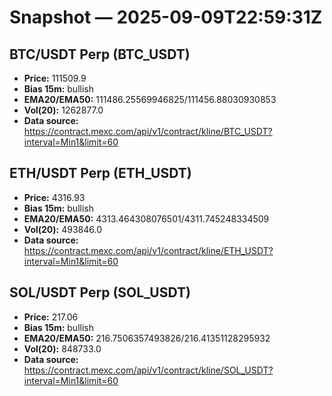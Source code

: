 # Snapshot — 2025-09-09T22:59:31Z

## BTC/USDT Perp (BTC_USDT)
- **Price:** 111509.9
- **Bias 15m:** bullish
- **EMA20/EMA50:** 111486.25569946825/111456.88030930853
- **Vol(20):** 1262877.0
- **Data source:** https://contract.mexc.com/api/v1/contract/kline/BTC_USDT?interval=Min1&limit=60

## ETH/USDT Perp (ETH_USDT)
- **Price:** 4316.93
- **Bias 15m:** bullish
- **EMA20/EMA50:** 4313.464308076501/4311.745248334509
- **Vol(20):** 493846.0
- **Data source:** https://contract.mexc.com/api/v1/contract/kline/ETH_USDT?interval=Min1&limit=60

## SOL/USDT Perp (SOL_USDT)
- **Price:** 217.06
- **Bias 15m:** bullish
- **EMA20/EMA50:** 216.7506357493826/216.41351128295932
- **Vol(20):** 848733.0
- **Data source:** https://contract.mexc.com/api/v1/contract/kline/SOL_USDT?interval=Min1&limit=60
